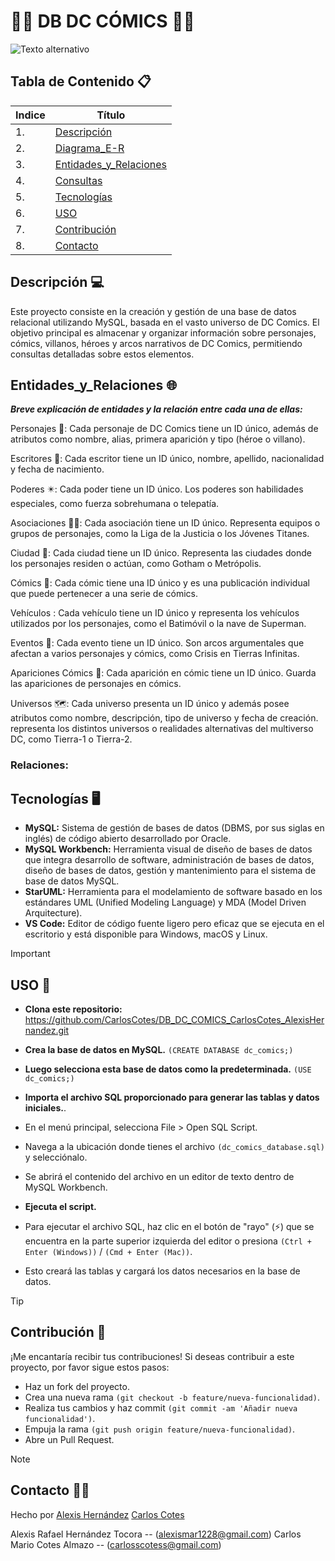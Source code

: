 # 📖🥷 DB DC CÓMICS 📖🥷

![Texto alternativo](https://i.makeagif.com/media/7-29-2016/VLYJZP.gif)


## Tabla de Contenido 📋
| Indice | Título  |
|--|--|
| 1. | [Descripción](#descripción-) |
| 2. | [Diagrama_E-R]() |
| 3. | [Entidades_y_Relaciones](#entidades_y_relaciones-) |
| 4. | [Consultas](#entidaddes_y_relaciones-) |
| 5. | [Tecnologías](#tecnologías-%EF%B8%8F) |
| 6. | [USO](#uso-) |
| 7. | [Contribución](#contribución-) |
| 8. | [Contacto](#contacto-) |

## Descripción 💻

Este proyecto consiste en la creación y gestión de una base de datos relacional utilizando MySQL, basada en el vasto universo de DC Comics. El objetivo principal es almacenar y organizar información sobre personajes, cómics, villanos, héroes y arcos narrativos de DC Comics, permitiendo consultas detalladas sobre estos elementos.

## Entidades_y_Relaciones 🌐

***Breve explicación de entidades y la relación entre cada una de ellas:***

Personajes 🥷: Cada personaje de DC Comics tiene un ID único, además de atributos como nombre, alias, primera aparición y tipo (héroe o villano).

Escritores 📝: Cada escritor tiene un ID único, nombre, apellido, nacionalidad y fecha de nacimiento.

Poderes ✴️: Cada poder tiene un ID único. Los poderes son habilidades especiales, como fuerza sobrehumana o telepatía.

Asociaciones 🦸🦹: Cada asociación tiene un ID único. Representa equipos o grupos de personajes, como la Liga de la Justicia o los Jóvenes Titanes.

Ciudad 🌃: Cada ciudad tiene un ID único. Representa las ciudades donde los personajes residen o actúan, como Gotham o Metrópolis.
 
Cómics 📖: Cada cómic tiene una ID único y es una publicación individual que puede pertenecer a una serie de cómics.

Vehículos : Cada vehículo tiene un ID único y representa los vehículos utilizados por los personajes, como el Batimóvil o la nave de Superman.

Eventos 🌁: Cada evento tiene un ID único. Son arcos argumentales que afectan a varios personajes y cómics, como Crisis en Tierras Infinitas.

Apariciones Cómics 📜: Cada aparición en cómic tiene un ID único. Guarda las apariciones de personajes en cómics.

Universos 🗺️: Cada universo presenta un ID único y además posee atributos como nombre, descripción, tipo de universo y fecha de creación. representa los distintos universos o realidades alternativas del multiverso DC, como Tierra-1 o Tierra-2.

### Relaciones:


## Tecnologías 🖥️

- **MySQL:** Sistema de gestión de bases de datos (DBMS, por sus siglas en inglés) de código abierto desarrollado por Oracle.
- **MySQL Workbench:** Herramienta visual de diseño de bases de datos que integra desarrollo de software, administración de bases de datos, diseño de bases de datos, gestión y mantenimiento para el sistema de base de datos MySQL.
- **StarUML:** Herramienta para el modelamiento de software basado en los estándares UML (Unified Modeling Language) y MDA (Model Driven Arquitecture).
- **VS Code:** Editor de código fuente ligero pero eficaz que se ejecuta en el escritorio y está disponible para Windows, macOS y Linux.

> [!IMPORTANT]
> ## USO 🔧

- **Clona este repositorio:**
https://github.com/CarlosCotes/DB_DC_COMICS_CarlosCotes_AlexisHernandez.git

- **Crea la base de datos en MySQL.**
`(CREATE DATABASE dc_comics;)`

- **Luego selecciona esta base de datos como la predeterminada.**
`(USE dc_comics;)`
   
- **Importa el archivo SQL proporcionado para generar las tablas y datos iniciales.**.
- En el menú principal, selecciona File > Open SQL Script.
- Navega a la ubicación donde tienes el archivo `(dc_comics_database.sql)` y selecciónalo.
- Se abrirá el contenido del archivo en un editor de texto dentro de MySQL Workbench.

- **Ejecuta el script.**
- Para ejecutar el archivo SQL, haz clic en el botón de "rayo" (⚡) que se encuentra en la parte superior izquierda del editor o presiona `(Ctrl + Enter (Windows))` / `(Cmd + Enter (Mac))`.
- Esto creará las tablas y cargará los datos necesarios en la base de datos.

> [!TIP]
> ## Contribución 👥

¡Me encantaría recibir tus contribuciones! Si deseas contribuir a este proyecto, por favor sigue estos pasos:

- Haz un fork del proyecto.
- Crea una nueva rama `(git checkout -b feature/nueva-funcionalidad)`.
- Realiza tus cambios y haz commit `(git commit -am 'Añadir nueva funcionalidad')`.
- Empuja la rama `(git push origin feature/nueva-funcionalidad)`.
- Abre un Pull Request.

> [!NOTE]
> ## Contacto 🧑‍💻

Hecho por [Alexis Hernández](https://github.com/AlexisH28) [Carlos Cotes](https://github.com/CarlosCotes) 

Alexis Rafael Hernández Tocora -- (alexismar1228@gmail.com)
Carlos Mario Cotes Almazo -- (carlosscotess@gmail.com)
